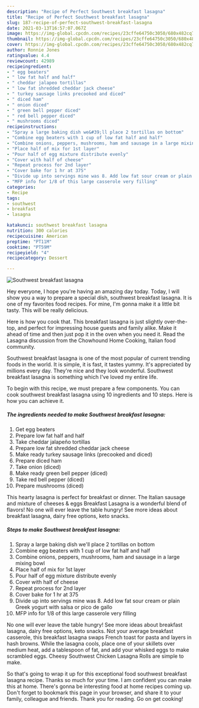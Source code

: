 ```yaml
---
description: "Recipe of Perfect Southwest breakfast lasagna"
title: "Recipe of Perfect Southwest breakfast lasagna"
slug: 187-recipe-of-perfect-southwest-breakfast-lasagna
date: 2021-03-13T16:57:07.067Z
image: https://img-global.cpcdn.com/recipes/23cffe64750c3050/680x482cq70/southwest-breakfast-lasagna-recipe-main-photo.jpg
thumbnail: https://img-global.cpcdn.com/recipes/23cffe64750c3050/680x482cq70/southwest-breakfast-lasagna-recipe-main-photo.jpg
cover: https://img-global.cpcdn.com/recipes/23cffe64750c3050/680x482cq70/southwest-breakfast-lasagna-recipe-main-photo.jpg
author: Ronnie Jones
ratingvalue: 4.4
reviewcount: 42989
recipeingredient:
- " egg beaters"
- " low fat half and half"
- " cheddar jalapeo tortillas"
- " low fat shredded cheddar jack cheese"
- " turkey sausage links precooked and diced"
- " diced ham"
- " onion diced"
- " green bell pepper diced"
- " red bell pepper diced"
- " mushrooms diced"
recipeinstructions:
- "Spray a large baking dish we&#39;ll place 2 tortillas on bottom"
- "Combine egg beaters with 1 cup of low fat half and half"
- "Combine onions, peppers, mushrooms, ham and sausage in a large mixing bowl"
- "Place half of mix for 1st layer"
- "Pour half of egg mixture distribute evenly"
- "Cover with half of cheese"
- "Repeat process for 2nd layer"
- "Cover bake for 1 hr at 375"
- "Divide up into servings mine was 8. Add low fat sour cream or plain Greek yogurt with salsa or pico de gallo"
- "MFP info for 1/8 of this large casserole very filling"
categories:
- Recipe
tags:
- southwest
- breakfast
- lasagna

katakunci: southwest breakfast lasagna 
nutrition: 300 calories
recipecuisine: American
preptime: "PT11M"
cooktime: "PT59M"
recipeyield: "4"
recipecategory: Dessert

---
```



![Southwest breakfast lasagna](https://img-global.cpcdn.com/recipes/23cffe64750c3050/680x482cq70/southwest-breakfast-lasagna-recipe-main-photo.jpg)

Hey everyone, I hope you're having an amazing day today. Today, I will show you a way to prepare a special dish, southwest breakfast lasagna. It is one of my favorites food recipes. For mine, I'm gonna make it a little bit tasty. This will be really delicious.

Here is how you cook that. This breakfast lasagna is just slightly over-the-top, and perfect for impressing house guests and family alike. Make it ahead of time and then just pop it in the oven when you need it. Read the Lasagna discussion from the Chowhound Home Cooking, Italian food community.

Southwest breakfast lasagna is one of the most popular of current trending foods in the world. It is simple, it is fast, it tastes yummy. It's appreciated by millions every day. They're nice and they look wonderful. Southwest breakfast lasagna is something which I've loved my entire life.


To begin with this recipe, we must prepare a few components. You can cook southwest breakfast lasagna using 10 ingredients and 10 steps. Here is how you can achieve it.

<!--inarticleads1-->

##### The ingredients needed to make Southwest breakfast lasagna:

1. Get  egg beaters
1. Prepare  low fat half and half
1. Take  cheddar jalapeño tortillas
1. Prepare  low fat shredded cheddar jack cheese
1. Make ready  turkey sausage links (precooked and diced)
1. Prepare  diced ham
1. Take  onion (diced)
1. Make ready  green bell pepper (diced)
1. Take  red bell pepper (diced)
1. Prepare  mushrooms (diced)


This hearty lasagna is perfect for breakfast or dinner. The Italian sausage and mixture of cheeses &amp; eggs Breakfast Lasagna is a wonderful blend of flavors! No one will ever leave the table hungry! See more ideas about breakfast lasagna, dairy free options, keto snacks. 

<!--inarticleads2-->

##### Steps to make Southwest breakfast lasagna:

1. Spray a large baking dish we&#39;ll place 2 tortillas on bottom
1. Combine egg beaters with 1 cup of low fat half and half
1. Combine onions, peppers, mushrooms, ham and sausage in a large mixing bowl
1. Place half of mix for 1st layer
1. Pour half of egg mixture distribute evenly
1. Cover with half of cheese
1. Repeat process for 2nd layer
1. Cover bake for 1 hr at 375
1. Divide up into servings mine was 8. Add low fat sour cream or plain Greek yogurt with salsa or pico de gallo
1. MFP info for 1/8 of this large casserole very filling


No one will ever leave the table hungry! See more ideas about breakfast lasagna, dairy free options, keto snacks. Not your average breakfast casserole, this breakfast lasagna swaps French toast for pasta and layers in hash browns. While the lasagna cools, place one of your skillets over medium heat, add a tablespoon of fat, and add your whisked eggs to make scrambled eggs. Cheesy Southwest Chicken Lasagna Rolls are simple to make. 

So that's going to wrap it up for this exceptional food southwest breakfast lasagna recipe. Thanks so much for your time. I am confident you can make this at home. There's gonna be interesting food at home recipes coming up. Don't forget to bookmark this page in your browser, and share it to your family, colleague and friends. Thank you for reading. Go on get cooking!

